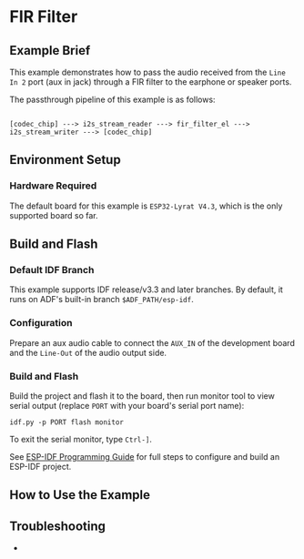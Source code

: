 ﻿# FIR Filter

## Example Brief

This example demonstrates how to pass the audio received from the `Line In 2` port (aux in jack) through a FIR filter to the earphone or speaker ports.

The passthrough pipeline of this example is as follows:

```

[codec_chip] ---> i2s_stream_reader ---> fir_filter_el ---> i2s_stream_writer ---> [codec_chip]

```
## Environment Setup

### Hardware Required

The default board for this example is `ESP32-Lyrat V4.3`, which is the only supported board so far.

## Build and Flash

### Default IDF Branch

This example supports IDF release/v3.3 and later branches. By default, it runs on ADF's built-in branch `$ADF_PATH/esp-idf`.

### Configuration

Prepare an aux audio cable to connect the `AUX_IN` of the development board and the `Line-Out` of the audio output side.

### Build and Flash

Build the project and flash it to the board, then run monitor tool to view serial output (replace `PORT` with your board's serial port name):

```
idf.py -p PORT flash monitor
```

To exit the serial monitor, type ``Ctrl-]``.

See [ESP-IDF Programming Guide](https://docs.espressif.com/projects/esp-idf/en/release-v4.2/esp32/index.html) for full steps to configure and build an ESP-IDF project.

## How to Use the Example

## Troubleshooting

- 